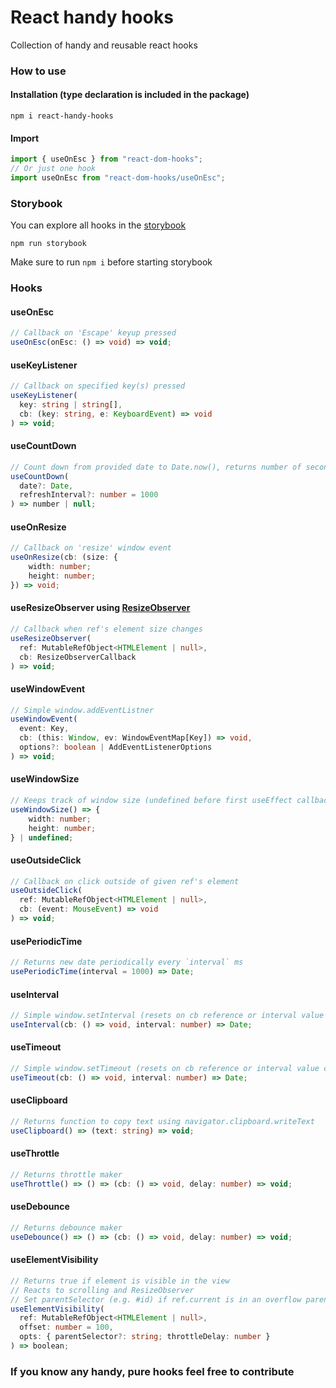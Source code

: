 # React handy hooks

Collection of handy and reusable react hooks

### How to use

#### Installation (type declaration is included in the package)

`npm i react-handy-hooks`

#### Import

```js
import { useOnEsc } from "react-dom-hooks";
// Or just one hook
import useOnEsc from "react-dom-hooks/useOnEsc";
```

### Storybook

You can explore all hooks in the [storybook](https://storybook.js.org/)

`npm run storybook`

Make sure to run `npm i` before starting storybook

### Hooks

#### useOnEsc

```ts
// Callback on 'Escape' keyup pressed
useOnEsc(onEsc: () => void) => void;
```

#### useKeyListener

```ts
// Callback on specified key(s) pressed
useKeyListener(
  key: string | string[],
  cb: (key: string, e: KeyboardEvent) => void
) => void;
```

#### useCountDown

```ts
// Count down from provided date to Date.now(), returns number of seconds or null if finished
useCountDown(
  date?: Date,
  refreshInterval?: number = 1000
) => number | null;
```

#### useOnResize

```ts
// Callback on 'resize' window event
useOnResize(cb: (size: {
    width: number;
    height: number;
}) => void;
```

#### useResizeObserver using [ResizeObserver](https://developer.mozilla.org/en-US/docs/Web/API/ResizeObserver)

```ts
// Callback when ref's element size changes
useResizeObserver(
  ref: MutableRefObject<HTMLElement | null>,
  cb: ResizeObserverCallback
) => void;
```

#### useWindowEvent

```ts
// Simple window.addEventListner
useWindowEvent(
  event: Key,
  cb: (this: Window, ev: WindowEventMap[Key]) => void,
  options?: boolean | AddEventListenerOptions
) => void;
```

#### useWindowSize

```ts
// Keeps track of window size (undefined before first useEffect callback)
useWindowSize() => {
    width: number;
    height: number;
} | undefined;
```

#### useOutsideClick

```ts
// Callback on click outside of given ref's element
useOutsideClick(
  ref: MutableRefObject<HTMLElement | null>,
  cb: (event: MouseEvent) => void
) => void;
```

#### usePeriodicTime

```ts
// Returns new date periodically every `interval` ms
usePeriodicTime(interval = 1000) => Date;
```

#### useInterval

```ts
// Simple window.setInterval (resets on cb reference or interval value change)
useInterval(cb: () => void, interval: number) => Date;
```

#### useTimeout

```ts
// Simple window.setTimeout (resets on cb reference or interval value change)
useTimeout(cb: () => void, interval: number) => Date;
```

#### useClipboard

```ts
// Returns function to copy text using navigator.clipboard.writeText
useClipboard() => (text: string) => void;
```

#### useThrottle

```ts
// Returns throttle maker
useThrottle() => () => (cb: () => void, delay: number) => void;
```

#### useDebounce

```ts
// Returns debounce maker
useDebounce() => () => (cb: () => void, delay: number) => void;
```

#### useElementVisibility

```ts
// Returns true if element is visible in the view
// Reacts to scrolling and ResizeObserver
// Set parentSelector (e.g. #id) if ref.current is in an overflow parent, by default window is used
useElementVisibility(
  ref: MutableRefObject<HTMLElement | null>,
  offset: number = 100,
  opts: { parentSelector?: string; throttleDelay: number }
) => boolean;
```

### If you know any handy, pure hooks feel free to contribute
